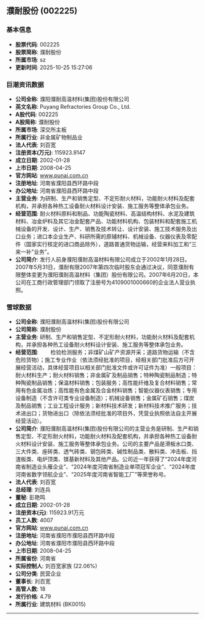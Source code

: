 ## 濮耐股份 (002225)

### 基本信息

- **股票代码**: 002225
- **股票简称**: 濮耐股份
- **所属市场**: sz
- **更新时间**: 2025-10-25 15:27:06

### 巨潮资讯数据

- **公司全称**: 濮阳濮耐高温材料(集团)股份有限公司
- **英文名称**: Puyang Refractories Group Co., Ltd.
- **A股代码**: 002225
- **A股简称**: 濮耐股份
- **所属市场**: 深交所主板
- **所属行业**: 非金属矿物制品业
- **法人代表**: 刘百宽
- **注册资本(万元)**: 115923.9147
- **成立日期**: 2002-01-28
- **上市日期**: 2008-04-25
- **官方网站**: www.punai.com.cn
- **注册地址**: 河南省濮阳县西环路中段
- **办公地址**: 河南省濮阳县西环路中段
- **主营业务**: 为研制、生产和销售定型、不定形耐火材料，功能耐火材料及配套机构，并承担各种热工设备耐火材料设计安装、施工服务等整体承包业务。
- **经营范围**: 耐火材料原料和制品、功能陶瓷材料、高温结构材料、水泥及建筑材料、冶金炉料及其它冶金配套产品、功能材料机构、包装材料和配套施工机械设备的开发、设计、生产、销售及技术转让、设计安装、施工技术服务及出口业务；进口本企业生产、科研所需的原辅材料、机械设备、仪器仪表及零配件（国家实行核定的进口商品除外），道路普通货物运输，经营来料加工和“三来一补”业务”。
- **公司简介**: 发行人前身濮阳濮耐高温材料有限公司成立于2002年1月28日。2007年5月31日，濮耐有限2007年第四次临时股东会通过决议，同意濮耐有限整体变更为濮阳濮耐高温材料（集团）股份有限公司。2007年6月20日，本公司在工商行政管理部门领取了注册号为4109001000660的企业法人营业执照。

### 雪球数据

- **公司全称**: 濮阳濮耐高温材料(集团)股份有限公司
- **公司简称**: 濮耐股份
- **主营业务**: 研制、生产和销售定型、不定形耐火材料，功能耐火材料及配套机构，并承担各种热工设备耐火材料设计安装、施工服务等整体承包业务。
- **经营范围**: 　　检验检测服务；非煤矿山矿产资源开采；道路货物运输（不含危险货物）；施工专业作业（依法须经批准的项目，经相关部门批准后方可开展经营活动，具体经营项目以相关部门批准文件或许可证件为准）一般项目：耐火材料生产；耐火材料销售；非金属矿及制品销售；特种陶瓷制品制造；特种陶瓷制品销售；保温材料销售；包装服务；高性能纤维及复合材料销售；常用有色金属冶炼；高性能有色金属及合金材料销售；智能仪器仪表销售；专用设备制造（不含许可类专业设备制造）；机械设备销售；金属矿石销售；煤炭及制品销售；工业工程设计服务；新材料技术研发；新材料技术推广服务；技术进出口；货物进出口（除依法须经批准的项目外，凭营业执照依法自主开展经营活动）。
- **公司简介**: 濮阳濮耐高温材料(集团)股份有限公司的主营业务是研制、生产和销售定型、不定形耐火材料，功能耐火材料及配套机构，并承担各种热工设备耐火材料设计安装、施工服务等整体承包业务。公司的主要产品是滑板水口类、三大件类、座砖类、透气砖类、钢包砖类、碱性制品类、散料类、冲击板、挡渣板类、电炉顶类、镁基新材料及其他产品。公司近一年获得了“2024年度河南省制造业头雁企业”、“2024年度河南省制造业单项冠军企业”、“2024年度河南省数字领航企业”、“2025年度河南省智能工厂”等荣誉称号。
- **法人代表**: 刘百宽
- **总经理**: 刘连兵
- **董秘**: 彭艳鸣
- **成立日期**: 2002-01-28
- **注册资本(元)**: 115923.91万元
- **员工人数**: 4007
- **官方网站**: www.punai.com.cn
- **注册地址**: 河南省濮阳市濮阳县西环路中段
- **办公地址**: 河南省濮阳市濮阳县西环路中段
- **上市日期**: 2008-04-25
- **所属省份**: 河南省
- **实际控制人**: 刘百宽家族 (22.06%)
- **公司分类**: 民营企业
- **董事长**: 刘百宽
- **高管人数**: 18
- **发行价格**: 4.79
- **所属行业**: 建筑材料 (BK0015)

---
